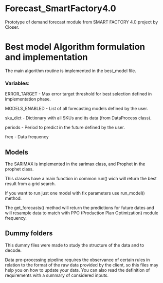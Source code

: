 # Forecast_SmartFactory4.0
Prototype of demand forecast module from SMART FACTORY 4.0 project by Closer.

# Best model Algorithm formulation and implementation
The main algorithm routine is implemented in the best_model file.
### Variables:
ERROR_TARGET - Max error target threshold for best selection defined in implementation phase.

MODELS_ENABLED - List of all forecasting models defined by the user.

sku_dict - Dictionary with all SKUs and its data (from DataProcess class).

periods - Period to predict in the future defined by the user.

freq - Data frequency

## Models
The SARIMAX is implemented in the sarimax class, and Prophet in the prophet class.

This classes have a main function in common run() wich will return the best result from a grid search.

If you want to run just one model with fix parameters use run_model() method.

The get_forecasts() method will return the predictions for future dates and will resample data to match with PPO (Production Plan Optimization) module frequency.

## Dummy folders
This dummy files were made to study the structure of the data and to decode.

Data pre-processing pipeline requires the observance of certain rules in relation to the format of the raw data provided by the client, so this files may help you on how to update your data. You can also read the definition of requirements with a summary of considered inputs.
